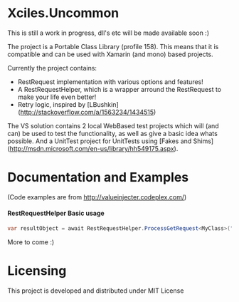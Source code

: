 Xciles.Uncommon
===============
This is still a work in progress, dll's etc will be made available soon :)

The project is a Portable Class Library (profile 158). This means that it is compatible and can be used with Xamarin (and mono) based projects.

Currently the project contains:
* RestRequest implementation with various options and features!
* A RestRequestHelper, which is a wrapper arround the RestRequest to make your life even better!
* Retry logic, inspired by [LBushkin] (http://stackoverflow.com/a/1563234/1434515)

The VS solution contains 2 local WebBased test projects which will (and can) be used to test the functionality, as well as give a basic idea whats possible. And a UnitTest project for UnitTests using [Fakes and Shims] (http://msdn.microsoft.com/en-us/library/hh549175.aspx).

Documentation and Examples
==========================
(Code examples are from http://valueinjecter.codeplex.com/)
#### RestRequestHelper Basic usage
``` C#
var resultObject = await RestRequestHelper.ProcessGetRequest<MyClass>("http://www.example.com/api/mycall");
```

More to come :)

Licensing
=========
This project is developed and distributed under MIT License



